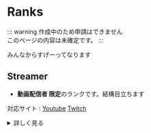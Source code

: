 # Ranks

::: warning
作成中のため申請はできません
<br>
このページの内容は未確定です。
:::

みんなからすげーってなります

## Streamer

* **動画配信者 限定**のランクです。結構目立ちます

対応サイト : [Youtube](https://youtube.com/)  [Twitch](https://www.twitch.tv/)

<details>
<summary>詳しく見る</summary>

<br>※配信サイト、Minecraft、hato鯖の利用規約に違反していないこと
<br>
<br>※条件は途中で変更される場合がございます。
<br>※条件が途中で変更され、条件に満たさなくなった場合でも登録解除はされません
<br>
<br>※対応サイト以外では登録できません
<br>※事前にDiscordアカウントと連携をお願いします
![](https://media.discordapp.net/attachments/917068036123557898/958253238560374784/unknown.png)

### [Streamer]
条件
* 登録者 : 150人以上
* Minecraftを実況、配信している(hato鯖ではないコンテンツでも可能)

### [Streamer+]
条件
* 登録者 : 1000人以上
* Minecraftを実況、配信している(hato鯖ではないコンテンツでも可能)

</details>